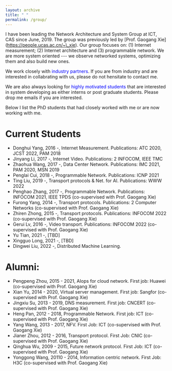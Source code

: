 ```yaml
---
layout: archive
title: " "
permalink: /group/
---
```


I have been leading the Network Architecture and System Group at ICT, CAS since June, 2019. The group was previously led by [Prof. Gaogang Xie] (https://people.ucas.ac.cn/~\_xie). Our group focuses on: (1) Internet measurement; (2) Internet architecture and (3) programmable network. We are more system oriented --- we observe networked systems, optimizing them and also build new ones. 

We work closely with <span style="color:blue">industry partners</span>. If you are from industry and are interested in collabrating with us, please do not hensitate to contact me. 

We are also always looking for <span style="color:blue">highly motivated students</span> that are interested in system developing as either interns or post graduate students. Please drop me emails if you are interested.

Below I list the PhD students that had closely worked with me or are now working with me.

Current Students
======
* Donghui Yang, 2016 -, Internet Measurement. Publications: ATC 2020, JCST 2022, PAM 2018
* Jinyang Li, 2017 -, Internet Video. Publications: 2 INFOCOM, IEEE TMC
* Zhaohua Wang, 2017 -, Data Center Network. Publications: IMC 2021, PAM 2020, MSN 2019
* Penglai Cui, 2018 -, Programmable Network. Publications: ICNP 2021
* Ting Liu, 2019 -, Transport protocols & Net. for AI. Publications: WWW 2022
* Penghao Zhang, 2017 -, Programmable Network. Publications: INFOCOM 2021, IEEE TPDS (co-supervised with Prof. Gaogang Xie)
* Furong Yang, 2014 -, Transport protocols. Publications: 2 Computer Networks (co-supervised with Prof. Gaogang Xie)
* Zhiren Zhong, 2015 -, Transport protocols. Publications: INFOCOM 2022 (co-supervised with Prof. Gaogang Xie)
* Gerui Lv, 2016 -, Video transport. Publications: INFOCOM 2022 (co-supervised with Prof. Gaogang Xie)
* Yu Tian, 2021 -, [TBD] 
* Xingguo Long, 2021 -, [TBD]
* Dingwei Liu, 2022 -, Distributed Machine Learning.

Alumni:
======
* Pengpeng Zhou, 2015 - 2021, AIops for cloud network. First job: Huawei (co-supervised with Prof. Gaogang Xie)
* Xian Yu, 2014 - 2020, Virtual server management. First job: Sangfor (co-supervised with Prof. Gaogang Xie)
* Jingxiu Su, 2013 - 2019, DNS measurement. First job: CNCERT (co-supervised with Prof. Gaogang Xie)
* Heng Pan, 2012 - 2018, Programmable Network. First job: ICT (co-supervised with Prof. Gaogang Xie)
* Yang Wang, 2013 - 2017, NFV. First Job: ICT (co-supervised with Prof. Gaogang Xie)
* Jianer Zhou, 2012 - 2016, Transport protocol. First Job: CNIC (co-supervised with Prof. Gaogang Xie)
* Qinghua Wu, 2009 - 2015, Future network protocol. First Job: ICT (co-supervised with Prof. Gaogang Xie)
* Yonggong Wang, 20110 - 2014, Information centric network. First Job: H3C (co-supervised with Prof. Gaogang Xie)
